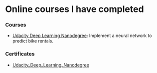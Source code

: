 # Online courses I have completed

### Courses

* [Udacity Deep Learning Nanodegree](https://github.com/vgkortsas/Online_courses/tree/master/Udacity_Deep_Learning_Nanodegree): Implement a neural network to predict bike rentals.


### Certificates

* [Udacity_Deep_Learning_Nanodegree](https://github.com/vgkortsas/Online_courses/blob/master/Certificates/Udacity%20DL%20graduation%20certificate.pdf)

